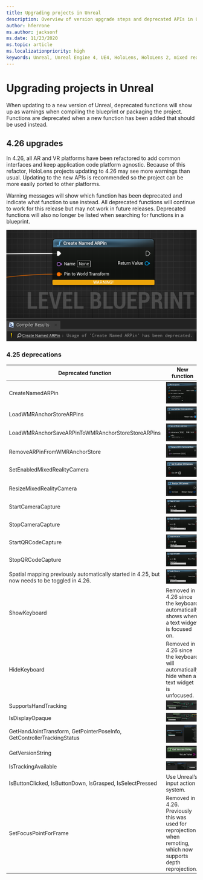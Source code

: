 ```yaml
---
title: Upgrading projects in Unreal
description: Overview of version upgrade steps and deprecated APIs in Unreal projects.
author: hferrone
ms.author: jacksonf
ms.date: 11/23/2020
ms.topic: article
ms.localizationpriority: high
keywords: Unreal, Unreal Engine 4, UE4, HoloLens, HoloLens 2, mixed reality, development, documentation, guides, features, mixed reality headset, windows mixed reality headset, virtual reality headset, porting, upgrading
---
```



# Upgrading projects in Unreal

When updating to a new version of Unreal, deprecated functions will show up as warnings when compiling the blueprint or packaging the project.  Functions are deprecated when a new function has been added that should be used instead. 

## 4.26 upgrades
 
In 4.26, all AR and VR platforms have been refactored to add common interfaces and keep application code platform agnostic.  Because of this refactor, HoloLens projects updating to 4.26 may see more warnings than usual.  Updating to the new APIs is recommended so the project can be more easily ported to other platforms.

Warning messages will show which function has been deprecated and indicate what function to use instead.  All deprecated functions will continue to work for this release but may not work in future releases.  Deprecated functions will also no longer be listed when searching for functions in a blueprint.

![Blueprint of the Create Named ARPin function](images/unreal-porting-img-01.png)

### 4.25 deprecations

| Deprecated function | New function |
| --- | --- |
| CreateNamedARPin | ![Blueprint of the Pin Component function](images/unreal-porting-img-02.png) |
| LoadWMRAnchorStoreARPins | ![Blueprint of the Load ARPins from Local Store function](images/unreal-porting-img-03.png) |
| LoadWMRAnchorSaveARPinToWMRAnchorStoreStoreARPins | ![Blueprint of the Save ARPin to Local Store function](images/unreal-porting-img-04.png) |
| RemoveARPinFromWMRAnchorStore | ![Blueprint of the Remove ARPin from Local Store function](images/unreal-porting-img-05.png) |
| SetEnabledMixedRealityCamera | ![Blueprint of the Set Enabled XRCamera function](images/unreal-porting-img-06.png) |
| ResizeMixedRealityCamera | ![Blueprint of the Resize XRCamera function](images/unreal-porting-img-07.png) |
| StartCameraCapture | ![Blueprint of the Toggle ARCapture function for starting camera capture](images/unreal-porting-img-08.png) |
| StopCameraCapture | ![Blueprint of the Toggle ARCapture function for stopping camera capture](images/unreal-porting-img-09.png) |
| StartQRCodeCapture | ![Blueprint of the Toggle ARCapture function for starting QR code capture](images/unreal-porting-img-10.png) |
| StopQRCodeCapture | ![Blueprint of the Toggle ARCapture function for stopping QR code capture](images/unreal-porting-img-11.png) |
| Spatial mapping previously automatically started in 4.25, but now needs to be toggled in 4.26. | ![Blueprint of the Toggle ARCapture function for enabling spatial mapping](images/unreal-porting-img-12.png) |
| ShowKeyboard | Removed in 4.26 since the keyboard automatically shows when a text widget is focused on. |
| HideKeyboard | Removed in 4.26 since the keyboard will automatically hide when a text widget is unfocused. |
| SupportsHandTracking | ![Blueprint of the Supports Hand Tracking property](images/unreal-porting-img-13.png) |
| IsDisplayOpaque | ![Blueprint of the IsDisplayOpaque property](images/unreal-porting-img-14.png) |
| GetHandJointTransform, GetPointerPoseInfo, GetControllerTrackingStatus | ![Blueprint of the Get Motion Controller Data function](images/unreal-porting-img-15.png) |
| GetVersionString | ![Blueprint of the Get Version String function](images/unreal-porting-img-16.png) |
| IsTrackingAvailable | ![Blueprint of the IsTrackingAvailable property](images/unreal-porting-img-17.png) |
| IsButtonClicked, IsButtonDown, IsGrasped, IsSelectPressed | Use Unreal’s input action system. |
| SetFocusPointForFrame | Removed in 4.26.  Previously this was used for reprojection when remoting, which now supports depth reprojection. |
